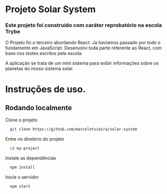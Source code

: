 
# Projeto Solar System

### Este projeto foi construído com caráter reprobatório na escola Trybe

O Projeto foi o terceiro abordando React. Ja havíamos passado por todo o fundamento em JavaScript. Desenvolvi toda parte referente ao React, com base nos testes escritos pela escola.


A aplicação se trata de um mini sistema para exibir informações sobre os planetas do nosso sistema solar.






# Instruções de uso.
## Rodando localmente

Clone o projeto

```bash
  git clone https://github.com/marcelotvieira/solar-system
```

Entre no diretório do projeto

```bash
  cd my-project
```

Instale as dependências

```bash
  npm install
```

Inicie o servidor

```bash
  npm start
```
